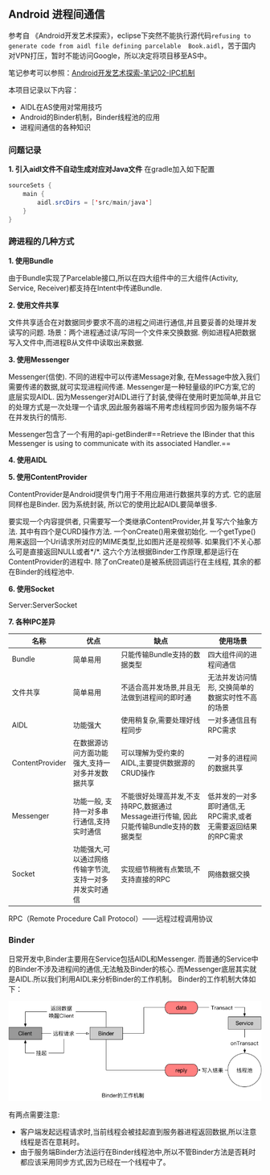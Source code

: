## Android 进程间通信
参考自 《Android开发艺术探索》，eclipse下突然不能执行源代码`refusing to generate code from aidl file defining parcelable	Book.aidl`，苦于国内对VPN打压，暂时不能访问Google，所以决定将项目移至AS中。

笔记参考可以参照：[Android开发艺术探索-笔记02-IPC机制](http://szysky.com/2016/08/02/Android%E5%BC%80%E5%8F%91%E8%89%BA%E6%9C%AF%E6%8E%A2%E7%B4%A2-%E7%AC%94%E8%AE%B002-IPC%E6%9C%BA%E5%88%B6/)

本项目记录以下内容：
- AIDL在AS使用对常用技巧
- Android的Binder机制，Binder线程池的应用
- 进程间通信的各种知识

### 问题记录
**1. 引入aidl文件不自动生成对应对Java文件**
在gradle加入如下配置

```java
sourceSets {
    main {
        aidl.srcDirs = ['src/main/java']
    }
}
```

### 跨进程的几种方式
**1. 使用Bundle**

由于Bundle实现了Parcelable接口,所以在四大组件中的三大组件(Activity, Service, Receiver)都支持在Intent中传递Bundle.

**2. 使用文件共享**

文件共享适合在对数据同步要求不高的进程之间进行通信,并且要妥善的处理并发读写的问题.
场景：两个进程通过读/写同一个文件来交换数据. 例如进程A把数据写入文件中,而进程B从文件中读取出来数据.

**3. 使用Messenger**

Messenger(信使). 不同的进程中可以传递Message对象, 在Message中放入我们需要传递的数据,就可实现进程间传递. Messenger是一种轻量级的IPC方案,它的底层实现AIDL.
因为Messenger对AIDL进行了封装,使得在使用时更加简单,并且它的处理方式是一次处理一个请求,因此服务器端不用考虑线程同步因为服务端不存在并发执行的情形.

Messenger包含了一个有用的api-getBinder#==Retrieve the IBinder that this Messenger is using to communicate with its associated Handler.==

**4. 使用AIDL**

**5. 使用ContentProvider**

ContentProvider是Android提供专门用于不用应用进行数据共享的方式. 它的底层同样也是Binder. 因为系统封装, 所以它的使用比起AIDL要简单很多.

要实现一个内容提供者, 只需要写一个类继承ContentProvider,并复写六个抽象方法. 其中有四个是CURD操作方法. 一个onCreate()用来做初始化. 一个getType()用来返回一个Uri请求所对应的MIME类型,比如图片还是视频等. 如果我们不关心那么可是直接返回NULL或者*/*.
这六个方法根据Binder工作原理,都是运行在ContentProvider的进程中. 除了onCreate()是被系统回调运行在主线程, 其余的都在Binder的线程池中.

**6. 使用Socket**

Server:ServerSocket

**7. 各种IPC差异**

| 名称 | 优点 | 缺点 | 使用场景 |
|---|---|---|---|
| Bundle | 简单易用 | 只能传输Bundle支持的数据类型 | 四大组件间的进程间通信 |
| 文件共享 | 简单易用 | 不适合高并发场景,并且无法做到进程间的即时通 | 无法并发访问情形, 交换简单的数据实时性不高的场景 |
| AIDL | 功能强大 | 使用稍复杂,需要处理好线程同步 | 一对多通信且有RPC需求 |
| ContentProvider | 在数据源访问方面功能强大,支持一对多并发数据共享 | 可以理解为受约束的AIDL,主要提供数据源的CRUD操作 | 一对多的进程间的数据共享 |
| Messenger | 功能一般, 支持一对多串行通信,支持实时通信 | 不能很好处理高并发,不支持RPC,数据通过Message进行传输, 因此只能传输Bundle支持的数据类型 | 低并发的一对多即时通信,无RPC需求,或者无需要返回结果的RPC需求 |
| Socket | 功能强大,可以通过网络传输字节流,支持一对多并发实时通信 | 实现细节稍微有点繁琐,不支持直接的RPC | 网络数据交换 |

RPC（Remote Procedure Call Protocol）——远程过程调用协议

### Binder
日常开发中,Binder主要用在Service包括AIDL和Messenger. 而普通的Service中的Binder不涉及进程间的通信,无法触及Binder的核心. 而Messenger底层其实就是AIDL.所以我们利用AIDL来分析Binder的工作机制。
Binder的工作机制大体如下：

![](https://github.com/jacky1234/IPCDemo/blob/master/img/Binder_work.png?raw=true)

有两点需要注意:
- 客户端发起远程请求时,当前线程会被挂起直到服务器进程返回数据,所以注意线程是否在意耗时。
- 由于服务端Binder方法运行在Binder线程池中,所以不管Binder方法是否耗时都应该采用同步方式,因为已经在一个线程中了。
